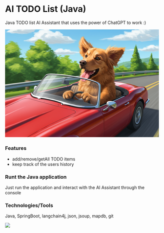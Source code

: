# AI TODO List (Java)

Java TODO list AI Assistant that uses the power of ChatGPT to work :)

![header](images/header.png)

### Features

- add/remove/getAll TODO items
- keep track of the users history

### Runt the Java application

Just run the application and interact with the AI Assistant through the console

### Technologies/Tools

Java, SpringBoot, langchain4j, json, jsoup, mapdb, git


<img src="https://andre-i.eu/api/v1/ipResource/custom.png?host=https://github.com/goto-eof/ai-todo-list-java" onerror="this.style.display='none'" />
